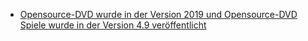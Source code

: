 * [Opensource-DVD wurde in der Version 2019 und Opensource-DVD Spiele wurde in der Version 4.9 veröffentlicht](https://www.pro-linux.de/news/1/26784/opensource-dvd-2019-und-opensource-dvd-spiele-49.html)
